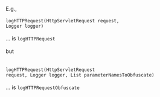 E.g.,
<br><br>
<code>logHTTPRequest(HttpServletRequest request, Logger logger)</code>
<br><br>
... is <code>logHTTPRequest</code>
<br><br>
but<br>
<br><br>
<code>logHTTPRequest(HttpServletRequest request, Logger logger, List parameterNamesToObfuscate)</code>
<br><br>... is <code>logHTTPRequestObfuscate</code>